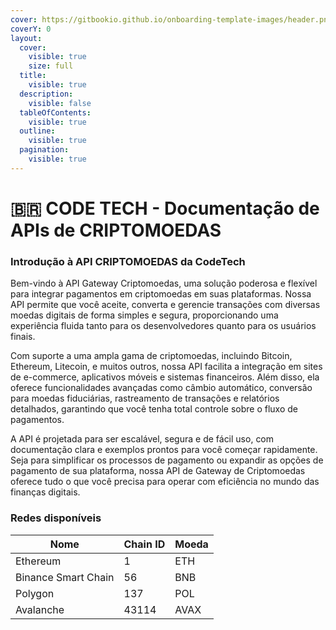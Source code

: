 ```yaml
---
cover: https://gitbookio.github.io/onboarding-template-images/header.png
coverY: 0
layout:
  cover:
    visible: true
    size: full
  title:
    visible: true
  description:
    visible: false
  tableOfContents:
    visible: true
  outline:
    visible: true
  pagination:
    visible: true
---
```


# 🇧🇷 CODE TECH - Documentação de APIs de CRIPTOMOEDAS

### Introdução à API CRIPTOMOEDAS da CodeTech

Bem-vindo à API Gateway Criptomoedas, uma solução poderosa e flexível para integrar pagamentos em criptomoedas em suas plataformas. Nossa API permite que você aceite, converta e gerencie transações com diversas moedas digitais de forma simples e segura, proporcionando uma experiência fluida tanto para os desenvolvedores quanto para os usuários finais.

Com suporte a uma ampla gama de criptomoedas, incluindo Bitcoin, Ethereum, Litecoin, e muitos outros, nossa API facilita a integração em sites de e-commerce, aplicativos móveis e sistemas financeiros. Além disso, ela oferece funcionalidades avançadas como câmbio automático, conversão para moedas fiduciárias, rastreamento de transações e relatórios detalhados, garantindo que você tenha total controle sobre o fluxo de pagamentos.

A API é projetada para ser escalável, segura e de fácil uso, com documentação clara e exemplos prontos para você começar rapidamente. Seja para simplificar os processos de pagamento ou expandir as opções de pagamento de sua plataforma, nossa API de Gateway de Criptomoedas oferece tudo o que você precisa para operar com eficiência no mundo das finanças digitais.

### Redes disponíveis

| Nome                | Chain ID | Moeda |
| ------------------- | -------- | ----- |
| Ethereum            | 1        | ETH   |
| Binance Smart Chain | 56       | BNB   |
| Polygon             | 137      | POL   |
| Avalanche           | 43114    | AVAX  |

